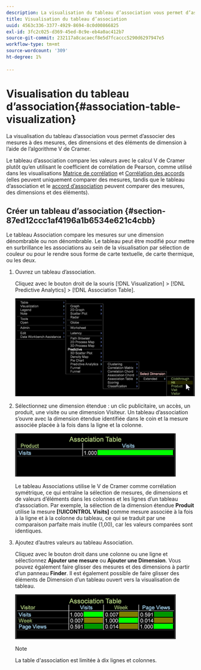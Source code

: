 ```yaml
---
description: La visualisation du tableau d’association vous permet d’associer des mesures à des mesures, des dimensions et des éléments de dimension à l’aide de l’algorithme V de Cramer.
title: Visualisation du tableau d’association
uuid: 4563c336-3377-4929-8694-8c0d00866825
exl-id: 3fc2c025-d369-45ed-8c9e-eb4a0ac412b7
source-git-commit: 232117a8cacaecf8e5d7fcaccc5290d6297947e5
workflow-type: tm+mt
source-wordcount: '309'
ht-degree: 1%

---
```


# Visualisation du tableau d’association{#association-table-visualization}

La visualisation du tableau d’association vous permet d’associer des mesures à des mesures, des dimensions et des éléments de dimension à l’aide de l’algorithme V de Cramer.

Le tableau d’association compare les valeurs avec le calcul V de Cramer plutôt qu’en utilisant le coefficient de corrélation de Pearson, comme utilisé dans les visualisations [Matrice de corrélation](https://experienceleague.adobe.com/docs/data-workbench/using/client/analysis-visualizations/correlation-analysis/c-correlation-analysis.html) et [Corrélation des accords](https://experienceleague.adobe.com/docs/data-workbench/using/client/analysis-visualizations/c-chord-visualization.html) (elles peuvent uniquement comparer des mesures, tandis que le tableau d’association et le [accord d’association](../../../home/c-get-started/c-analysis-vis/associations-chord.md#concept-51d0bda998474dd5946cc2a9b8393445) peuvent comparer des mesures, des dimensions et des éléments).

## Créer un tableau d’association {#section-87ed12ccc1af4196a1b6534e621c4cbb}

Le tableau Association compare les mesures sur une dimension dénombrable ou non dénombrable. Le tableau peut être modifié pour mettre en surbrillance les associations au sein de la visualisation par sélection de couleur ou pour le rendre sous forme de carte textuelle, de carte thermique, ou les deux.

1. Ouvrez un tableau d’association.

   Cliquez avec le bouton droit de la souris [!DNL Visualization] > [!DNL Predictive Analytics] > [!DNL Association Table].

   ![](assets/association_table.png)

1. Sélectionnez une dimension étendue : un clic publicitaire, un accès, un produit, une visite ou une dimension Visiteur. Un tableau d’association s’ouvre avec la dimension étendue identifiée dans le coin et la mesure associée placée à la fois dans la ligne et la colonne.

   ![](assets/association_table1.png)

   Le tableau Associations utilise le V de Cramer comme corrélation symétrique, ce qui entraîne la sélection de mesures, de dimensions et de valeurs d’éléments dans les colonnes et les lignes d’un tableau d’association. Par exemple, la sélection de la dimension étendue **Produit** utilise la mesure **[!UICONTROL Visits]** comme mesure associée à la fois à la ligne et à la colonne du tableau, ce qui se traduit par une comparaison parfaite mais inutile (1,00), car les valeurs comparées sont identiques.

1. Ajoutez d’autres valeurs au tableau Association.

   Cliquez avec le bouton droit dans une colonne ou une ligne et sélectionnez **Ajouter une mesure** ou **Ajouter une Dimension**. Vous pouvez également faire glisser des mesures et des dimensions à partir d’un panneau **Finder**. Il est également possible de faire glisser des éléments de Dimension d’un tableau ouvert vers la visualisation de tableau.

   ![](assets/association_table2.png)

   >[!NOTE]
   >
   >La table d&#39;association est limitée à dix lignes et colonnes.
